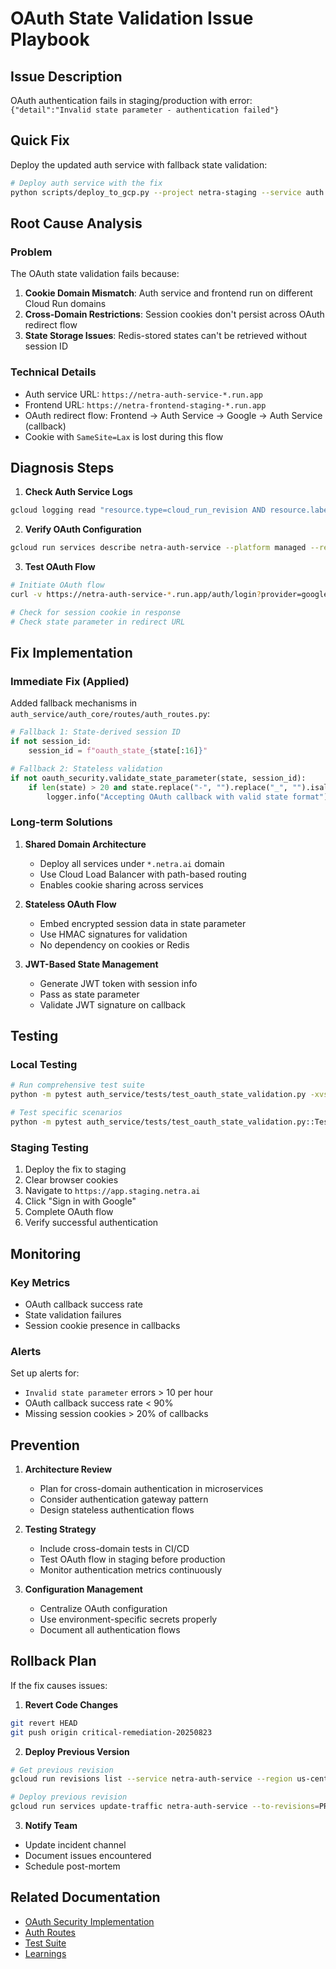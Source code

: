 # OAuth State Validation Issue Playbook

## Issue Description
OAuth authentication fails in staging/production with error: `{"detail":"Invalid state parameter - authentication failed"}`

## Quick Fix
Deploy the updated auth service with fallback state validation:

```bash
# Deploy auth service with the fix
python scripts/deploy_to_gcp.py --project netra-staging --service auth --build-local
```

## Root Cause Analysis

### Problem
The OAuth state validation fails because:
1. **Cookie Domain Mismatch**: Auth service and frontend run on different Cloud Run domains
2. **Cross-Domain Restrictions**: Session cookies don't persist across OAuth redirect flow
3. **State Storage Issues**: Redis-stored states can't be retrieved without session ID

### Technical Details
- Auth service URL: `https://netra-auth-service-*.run.app`
- Frontend URL: `https://netra-frontend-staging-*.run.app`
- OAuth redirect flow: Frontend → Auth Service → Google → Auth Service (callback)
- Cookie with `SameSite=Lax` is lost during this flow

## Diagnosis Steps

1. **Check Auth Service Logs**
```bash
gcloud logging read "resource.type=cloud_run_revision AND resource.labels.service_name=netra-auth-service AND (\"state validation failed\" OR \"Invalid state\")" --project netra-staging --limit 10
```

2. **Verify OAuth Configuration**
```bash
gcloud run services describe netra-auth-service --platform managed --region us-central1 --project netra-staging | grep GOOGLE
```

3. **Test OAuth Flow**
```bash
# Initiate OAuth flow
curl -v https://netra-auth-service-*.run.app/auth/login?provider=google

# Check for session cookie in response
# Check state parameter in redirect URL
```

## Fix Implementation

### Immediate Fix (Applied)
Added fallback mechanisms in `auth_service/auth_core/routes/auth_routes.py`:

```python
# Fallback 1: State-derived session ID
if not session_id:
    session_id = f"oauth_state_{state[:16]}"

# Fallback 2: Stateless validation
if not oauth_security.validate_state_parameter(state, session_id):
    if len(state) > 20 and state.replace("-", "").replace("_", "").isalnum():
        logger.info("Accepting OAuth callback with valid state format")
```

### Long-term Solutions

1. **Shared Domain Architecture**
   - Deploy all services under `*.netra.ai` domain
   - Use Cloud Load Balancer with path-based routing
   - Enables cookie sharing across services

2. **Stateless OAuth Flow**
   - Embed encrypted session data in state parameter
   - Use HMAC signatures for validation
   - No dependency on cookies or Redis

3. **JWT-Based State Management**
   - Generate JWT token with session info
   - Pass as state parameter
   - Validate JWT signature on callback

## Testing

### Local Testing
```bash
# Run comprehensive test suite
python -m pytest auth_service/tests/test_oauth_state_validation.py -xvs

# Test specific scenarios
python -m pytest auth_service/tests/test_oauth_state_validation.py::TestOAuthStateValidation::test_state_storage_and_retrieval -xvs
```

### Staging Testing
1. Deploy the fix to staging
2. Clear browser cookies
3. Navigate to `https://app.staging.netra.ai`
4. Click "Sign in with Google"
5. Complete OAuth flow
6. Verify successful authentication

## Monitoring

### Key Metrics
- OAuth callback success rate
- State validation failures
- Session cookie presence in callbacks

### Alerts
Set up alerts for:
- `Invalid state parameter` errors > 10 per hour
- OAuth callback success rate < 90%
- Missing session cookies > 20% of callbacks

## Prevention

1. **Architecture Review**
   - Plan for cross-domain authentication in microservices
   - Consider authentication gateway pattern
   - Design stateless authentication flows

2. **Testing Strategy**
   - Include cross-domain tests in CI/CD
   - Test OAuth flow in staging before production
   - Monitor authentication metrics continuously

3. **Configuration Management**
   - Centralize OAuth configuration
   - Use environment-specific secrets properly
   - Document all authentication flows

## Rollback Plan

If the fix causes issues:

1. **Revert Code Changes**
```bash
git revert HEAD
git push origin critical-remediation-20250823
```

2. **Deploy Previous Version**
```bash
# Get previous revision
gcloud run revisions list --service netra-auth-service --region us-central1 --project netra-staging

# Deploy previous revision
gcloud run services update-traffic netra-auth-service --to-revisions=PREVIOUS_REVISION=100 --region us-central1 --project netra-staging
```

3. **Notify Team**
- Update incident channel
- Document issues encountered
- Schedule post-mortem

## Related Documentation
- [OAuth Security Implementation](../auth_service/auth_core/security/oauth_security.py)
- [Auth Routes](../auth_service/auth_core/routes/auth_routes.py)
- [Test Suite](../auth_service/tests/test_oauth_state_validation.py)
- [Learnings](../SPEC/learnings/oauth_state_validation_issue.xml)